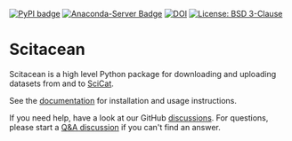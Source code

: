 [![PyPI badge](http://img.shields.io/pypi/v/scitacean.svg)](https://pypi.python.org/pypi/scitacean)
[![Anaconda-Server Badge](https://anaconda.org/conda-forge/scitacean/badges/version.svg)](https://anaconda.org/conda-forge/scitacean)
[![DOI](https://zenodo.org/badge/DOI/10.5281/zenodo.7554718.svg)](https://doi.org/10.5281/zenodo.7554718)
[![License: BSD 3-Clause](https://img.shields.io/badge/License-BSD%203--Clause-blue.svg)](LICENSE)

# Scitacean

Scitacean is a high level Python package for downloading and uploading datasets from and to [SciCat](https://scicatproject.github.io/).

See the [documentation](https://scicatproject.github.io/scitacean/) for installation and usage instructions.

If you need help, have a look at our GitHub [discussions](https://github.com/SciCatProject/scitacean/discussions).
For questions, please start a [Q&A discussion](https://github.com/SciCatProject/scitacean/discussions/categories/q-a) if you can't find an answer.
